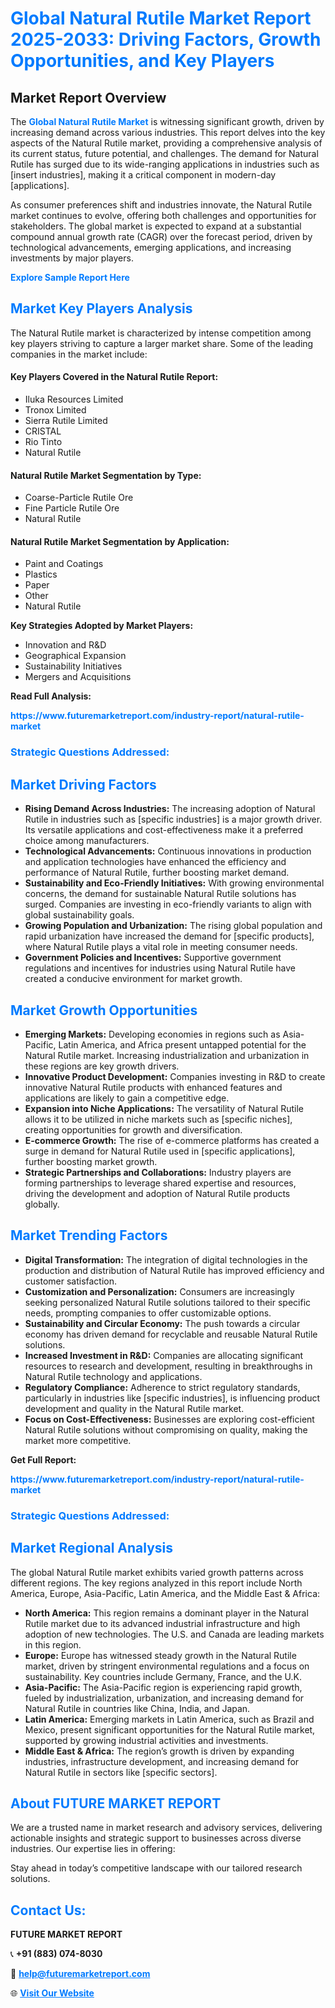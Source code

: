 <h1 style="color: #007BFF;">Global Natural Rutile Market Report 2025-2033: Driving Factors, Growth Opportunities, and Key Players</h1>

<section id="overview">
<h2>Market Report Overview</h2>
<p>The <a href="https://www.futuremarketreport.com/industry-report/natural-rutile-market" style="color: #007BFF; text-decoration: none;"><strong>Global Natural Rutile Market</strong></a> is witnessing significant growth, driven by increasing demand across various industries. This report delves into the key aspects of the Natural Rutile market, providing a comprehensive analysis of its current status, future potential, and challenges. The demand for Natural Rutile has surged due to its wide-ranging applications in industries such as [insert industries], making it a critical component in modern-day [applications].</p>
<p>As consumer preferences shift and industries innovate, the Natural Rutile market continues to evolve, offering both challenges and opportunities for stakeholders. The global market is expected to expand at a substantial compound annual growth rate (CAGR) over the forecast period, driven by technological advancements, emerging applications, and increasing investments by major players.</p>
</section>

<section id="overview">
<p><a href="https://www.futuremarketreport.com/request-sample/reportId=98779" style="color: #007BFF; text-decoration: none;"><strong>Explore Sample Report Here</strong></a></p>
</section>

<section id="key-players">
<h2 style="color: #007BFF;">Market Key Players Analysis</h2>
<p>The Natural Rutile market is characterized by intense competition among key players striving to capture a larger market share. Some of the leading companies in the market include:</p>
<h4>Key Players Covered in the Natural Rutile Report:</h4>
<ul><li>Iluka Resources Limited</li><li>Tronox Limited</li><li>Sierra Rutile Limited</li><li>CRISTAL</li><li>Rio Tinto</li><li>Natural Rutile</li></ul>
<h4>Natural Rutile Market Segmentation by Type:</h4>
<ul><li>Coarse-Particle Rutile Ore</li><li>Fine Particle Rutile Ore</li><li>Natural Rutile</li></ul>

<h4>Natural Rutile Market Segmentation by Application:</h4>
<ul><li>Paint and Coatings</li><li>Plastics</li><li>Paper</li><li>Other</li><li>Natural Rutile</li></ul>
<p><strong>Key Strategies Adopted by Market Players:</strong></p>
<ul>
<li>Innovation and R&D</li>
<li>Geographical Expansion</li>
<li>Sustainability Initiatives</li>
<li>Mergers and Acquisitions</li>
</ul>
</section>

<section>
<p><strong>Read Full Analysis: </strong></p><a href="https://www.futuremarketreport.com/industry-report/natural-rutile-market" style="color: #007BFF; text-decoration: none;"><strong>https://www.futuremarketreport.com/industry-report/natural-rutile-market</strong></a>
<h3 style="color: #007BFF;">Strategic Questions Addressed:</h3>
</section>

<section id="driving-factors">
<h2 style="color: #007BFF;">Market Driving Factors</h2>
<ul>
<li><strong>Rising Demand Across Industries:</strong> The increasing adoption of Natural Rutile in industries such as [specific industries] is a major growth driver. Its versatile applications and cost-effectiveness make it a preferred choice among manufacturers.</li>
<li><strong>Technological Advancements:</strong> Continuous innovations in production and application technologies have enhanced the efficiency and performance of Natural Rutile, further boosting market demand.</li>
<li><strong>Sustainability and Eco-Friendly Initiatives:</strong> With growing environmental concerns, the demand for sustainable Natural Rutile solutions has surged. Companies are investing in eco-friendly variants to align with global sustainability goals.</li>
<li><strong>Growing Population and Urbanization:</strong> The rising global population and rapid urbanization have increased the demand for [specific products], where Natural Rutile plays a vital role in meeting consumer needs.</li>
<li><strong>Government Policies and Incentives:</strong> Supportive government regulations and incentives for industries using Natural Rutile have created a conducive environment for market growth.</li>
</ul>
</section>

<section id="growth-opportunities">
<h2 style="color: #007BFF;">Market Growth Opportunities</h2>
<ul>
<li><strong>Emerging Markets:</strong> Developing economies in regions such as Asia-Pacific, Latin America, and Africa present untapped potential for the Natural Rutile market. Increasing industrialization and urbanization in these regions are key growth drivers.</li>
<li><strong>Innovative Product Development:</strong> Companies investing in R&D to create innovative Natural Rutile products with enhanced features and applications are likely to gain a competitive edge.</li>
<li><strong>Expansion into Niche Applications:</strong> The versatility of Natural Rutile allows it to be utilized in niche markets such as [specific niches], creating opportunities for growth and diversification.</li>
<li><strong>E-commerce Growth:</strong> The rise of e-commerce platforms has created a surge in demand for Natural Rutile used in [specific applications], further boosting market growth.</li>
<li><strong>Strategic Partnerships and Collaborations:</strong> Industry players are forming partnerships to leverage shared expertise and resources, driving the development and adoption of Natural Rutile products globally.</li>
</ul>
</section>

<section id="trending-factors">
<h2 style="color: #007BFF;">Market Trending Factors</h2>
<ul>
<li><strong>Digital Transformation:</strong> The integration of digital technologies in the production and distribution of Natural Rutile has improved efficiency and customer satisfaction.</li>
<li><strong>Customization and Personalization:</strong> Consumers are increasingly seeking personalized Natural Rutile solutions tailored to their specific needs, prompting companies to offer customizable options.</li>
<li><strong>Sustainability and Circular Economy:</strong> The push towards a circular economy has driven demand for recyclable and reusable Natural Rutile solutions.</li>
<li><strong>Increased Investment in R&D:</strong> Companies are allocating significant resources to research and development, resulting in breakthroughs in Natural Rutile technology and applications.</li>
<li><strong>Regulatory Compliance:</strong> Adherence to strict regulatory standards, particularly in industries like [specific industries], is influencing product development and quality in the Natural Rutile market.</li>
<li><strong>Focus on Cost-Effectiveness:</strong> Businesses are exploring cost-efficient Natural Rutile solutions without compromising on quality, making the market more competitive.</li>
</ul>
</section>

<section>
<p><strong>Get Full Report: </strong></p><a href="https://www.futuremarketreport.com/industry-report/natural-rutile-market" style="color: #007BFF; text-decoration: none;"><strong>https://www.futuremarketreport.com/industry-report/natural-rutile-market</strong></a>
<h3 style="color: #007BFF;">Strategic Questions Addressed:</h3>
</section>


<section id="regional-analysis">
<h2 style="color: #007BFF;">Market Regional Analysis</h2>
<p>The global Natural Rutile market exhibits varied growth patterns across different regions. The key regions analyzed in this report include North America, Europe, Asia-Pacific, Latin America, and the Middle East & Africa:</p>
<ul>
<li><strong>North America:</strong> This region remains a dominant player in the Natural Rutile market due to its advanced industrial infrastructure and high adoption of new technologies. The U.S. and Canada are leading markets in this region.</li>
<li><strong>Europe:</strong> Europe has witnessed steady growth in the Natural Rutile market, driven by stringent environmental regulations and a focus on sustainability. Key countries include Germany, France, and the U.K.</li>
<li><strong>Asia-Pacific:</strong> The Asia-Pacific region is experiencing rapid growth, fueled by industrialization, urbanization, and increasing demand for Natural Rutile in countries like China, India, and Japan.</li>
<li><strong>Latin America:</strong> Emerging markets in Latin America, such as Brazil and Mexico, present significant opportunities for the Natural Rutile market, supported by growing industrial activities and investments.</li>
<li><strong>Middle East & Africa:</strong> The region’s growth is driven by expanding industries, infrastructure development, and increasing demand for Natural Rutile in sectors like [specific sectors].</li>
</ul>
</section>

<footer>
<h2 style="color: #007BFF;">About FUTURE MARKET REPORT</h2>
<p>We are a trusted name in market research and advisory services, delivering actionable insights and strategic support to businesses across diverse industries. Our expertise lies in offering:</p>

<p>Stay ahead in today’s competitive landscape with our tailored research solutions.</p>

<h2 style="color: #007BFF;">Contact Us:</h2>
<p><strong>FUTURE MARKET REPORT</strong></p>
<p>📞 <strong>+91 (883) 074-8030</strong></p>
<p>📧 <strong><a href="mailto:help@futuremarketreport.com" style="color: #007BFF;">help@futuremarketreport.com</a></strong></p>
<p>🌐 <strong><a href="https://www.futuremarketreport.com/" style="color: #007BFF;">Visit Our Website</a></strong></p>
</footer>